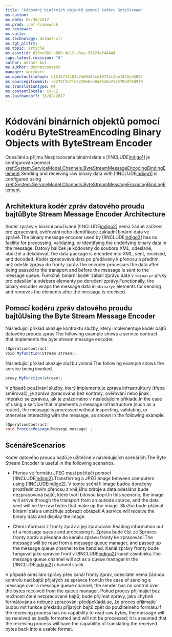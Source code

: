 ```yaml
---
title: "Kódování binárních objektů pomocí kodéru ByteStream"
ms.custom: 
ms.date: 03/30/2017
ms.prod: .net-framework
ms.reviewer: 
ms.suite: 
ms.technology: dotnet-clr
ms.tgt_pltfrm: 
ms.topic: article
ms.assetid: 020ee981-c889-4b12-a3ea-91823ef46444
caps.latest.revision: "8"
author: dotnet-bot
ms.author: dotnetcontent
manager: wpickett
ms.openlocfilehash: d1516731181a7e60445ce19752c3bb1835cb5897
ms.sourcegitcommit: ce279f2d7fe2220e6ea0a25a8a7a5370ddf8d9f0
ms.translationtype: MT
ms.contentlocale: cs-CZ
ms.lasthandoff: 12/02/2017
---
```

# <a name="encoding-binary-objects-with-bytestream-encoder"></a><span data-ttu-id="5bfd5-102">Kódování binárních objektů pomocí kodéru ByteStream</span><span class="sxs-lookup"><span data-stu-id="5bfd5-102">Encoding Binary Objects with ByteStream Encoder</span></span>
<span data-ttu-id="5bfd5-103">Odesílání a příjmu Nezpracovaná binární data s [!INCLUDE[indigo1](../../../../includes/indigo1-md.md)] je konfigurován pomocí <xref:System.ServiceModel.Channels.ByteStreamMessageEncodingBindingElement>.</span><span class="sxs-lookup"><span data-stu-id="5bfd5-103">Sending and receiving raw binary data with [!INCLUDE[indigo1](../../../../includes/indigo1-md.md)] is configured using <xref:System.ServiceModel.Channels.ByteStreamMessageEncodingBindingElement>.</span></span>  
  
## <a name="byte-stream-message-encoder-architecture"></a><span data-ttu-id="5bfd5-104">Architektura kodér zpráv datového proudu bajtů</span><span class="sxs-lookup"><span data-stu-id="5bfd5-104">Byte Stream Message Encoder Architecture</span></span>  
 <span data-ttu-id="5bfd5-105">Kodér zprávy v binární používané [!INCLUDE[indigo2](../../../../includes/indigo2-md.md)] nemá žádné zařízení pro zpracování, ověřování nebo identifikace základní binární data ve zprávě.</span><span class="sxs-lookup"><span data-stu-id="5bfd5-105">The binary message encoder used by [!INCLUDE[indigo2](../../../../includes/indigo2-md.md)] has no facility for processing, validating, or identifying the underlying binary data in the message.</span></span> <span data-ttu-id="5bfd5-106">Datový balíček je kódovaný do souboru XML, odeslané, obdržel a dekódovat.</span><span class="sxs-lookup"><span data-stu-id="5bfd5-106">The data package is encoded into XML, sent, received, and decoded.</span></span> <span data-ttu-id="5bfd5-107">Kodér zpracovává data po předávány k přenosu a předtím, než odešle zprávu do fronty zpráv.</span><span class="sxs-lookup"><span data-stu-id="5bfd5-107">The encoder processes the data after being passed to the transport and before the message is sent to the message queue.</span></span> <span data-ttu-id="5bfd5-108">Funkčně, binární kodér zabalí zprávu data v `<binary>` prvky pro odesílání a odebere elementy po doručení zprávy.</span><span class="sxs-lookup"><span data-stu-id="5bfd5-108">Functionally, the binary encoder wraps the message data in `<binary>` elements for sending and removes the elements after the message is received.</span></span>  
  
## <a name="using-the-byte-stream-message-encoder"></a><span data-ttu-id="5bfd5-109">Pomocí kodéru zpráv datového proudu bajtů</span><span class="sxs-lookup"><span data-stu-id="5bfd5-109">Using the Byte Stream Message Encoder</span></span>  
 <span data-ttu-id="5bfd5-110">Následující příklad ukazuje kontraktu služby, který implementuje kodér bajtů datového proudu zpráv.</span><span class="sxs-lookup"><span data-stu-id="5bfd5-110">The following example shows a service contract that implements the byte stream message encoder.</span></span>  
  
```csharp  
[OperationContract]  
Void Myfunction(Stream stream);  
```  
  
 <span data-ttu-id="5bfd5-111">Následující příklad ukazuje službu volaná.</span><span class="sxs-lookup"><span data-stu-id="5bfd5-111">The following example shows the service being invoked.</span></span>  
  
```csharp  
proxy.MyFunction(stream);  
```  
  
 <span data-ttu-id="5bfd5-112">V případě používání služby, který implementuje zpráva infrastruktury (třeba směrovač), je zpráva zpracována bez kontroly, ověřování nebo jinak interakci se zprávou, jak je znázorněno v následujícím příkladu.</span><span class="sxs-lookup"><span data-stu-id="5bfd5-112">In the case of using a service that implements a message infrastructure (such as a router), the message is processed without inspecting, validating, or otherwise interacting with the message, as shown in the following example.</span></span>  
  
```csharp  
[OperationContract]  
void ProcessMessage(Message message) ;  
```  
  
## <a name="scenarios"></a><span data-ttu-id="5bfd5-113">Scénáře</span><span class="sxs-lookup"><span data-stu-id="5bfd5-113">Scenarios</span></span>  
 <span data-ttu-id="5bfd5-114">Kodér datového proudu bajtů je užitečné v následujících scénářích.</span><span class="sxs-lookup"><span data-stu-id="5bfd5-114">The Byte Stream Encoder is useful in the following scenarios.</span></span>  
  
-   <span data-ttu-id="5bfd5-115">Přenos ve formátu JPEG mezi počítači pomocí [!INCLUDE[indigo2](../../../../includes/indigo2-md.md)].</span><span class="sxs-lookup"><span data-stu-id="5bfd5-115">Transferring a JPEG image between computers using [!INCLUDE[indigo2](../../../../includes/indigo2-md.md)].</span></span> <span data-ttu-id="5bfd5-116">V tomto scénáři image budou doručeny prostřednictvím přenosu z vnějšího zdroje a data odeslána bude nezpracovaná bajtů, které tvoří bitovou kopii.</span><span class="sxs-lookup"><span data-stu-id="5bfd5-116">In this scenario, the image will arrive through the transport from an outside source, and the data sent will be the raw bytes that make up the image.</span></span> <span data-ttu-id="5bfd5-117">Služba bude přijímat binární data a umožňuje zobrazit obrázek.</span><span class="sxs-lookup"><span data-stu-id="5bfd5-117">A service will receive the binary data and display the image.</span></span>  
  
-   <span data-ttu-id="5bfd5-118">Čtení informací z fronty zpráv a její zpracování.</span><span class="sxs-lookup"><span data-stu-id="5bfd5-118">Reading information out of a message queue and processing it.</span></span> <span data-ttu-id="5bfd5-119">Zpráva bude číst ze Správce fronty zpráv a předána do kanálu zprávu fronty ke zpracování.</span><span class="sxs-lookup"><span data-stu-id="5bfd5-119">The message will be read from a message queue manager, and passed up the message queue channel to be handled.</span></span> <span data-ttu-id="5bfd5-120">Kanál zprávy fronty bude fungovat jako správce front v [!INCLUDE[indigo2](../../../../includes/indigo2-md.md)] kanál zásobníku.</span><span class="sxs-lookup"><span data-stu-id="5bfd5-120">The message queue channel will act as a queue manager in the [!INCLUDE[indigo2](../../../../includes/indigo2-md.md)] channel stack.</span></span>  
  
 <span data-ttu-id="5bfd5-121">V případě odesílání zprávy přes kanál fronty zpráv, odesílatel nemá žádnou kontrolu nad bajtů přijatých ze správce front.</span><span class="sxs-lookup"><span data-stu-id="5bfd5-121">In the case of sending a message over a message queue channel, the sender has no control over the bytes received from the queue manager.</span></span> <span data-ttu-id="5bfd5-122">Pokud proces přijímající bez možnosti čtení nezpracované bajtů, bude přijímat zprávy, jako chybně formátována a nebude zpracován; předpokládá se, že proces přijímající budou mít funkce překladu přijatých bajtů zpět do použitelného formátu.</span><span class="sxs-lookup"><span data-stu-id="5bfd5-122">If the receiving process has no capability to read raw bytes, the message will be received as badly formatted and will not be processed; it is assumed that the receiving process will have the capability of translating the received bytes back into a usable format.</span></span>
